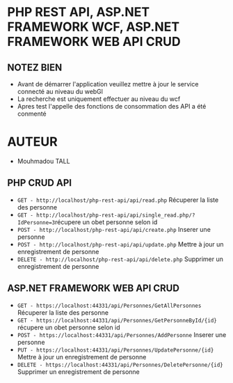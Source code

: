 # PHP REST API, ASP.NET FRAMEWORK WCF, ASP.NET FRAMEWORK WEB API CRUD

## NOTEZ BIEN
* Avant de démarrer l'application veuillez mettre à jour le service connecté au niveau du webGl
* La recherche est uniquement effectuer au niveau du wcf
* Apres test l'appelle des fonctions de consommation des API a été conmenté

# AUTEUR
* Mouhmadou TALL

## PHP CRUD API
* `GET - http://localhost/php-rest-api/api/read.php` Récuperer la liste des personne
* `GET - http://localhost/php-rest-api/api/single_read.php/?IdPersonne=3`récupere un obet personne selon id
* `POST - http://localhost/php-rest-api/api/create.php` Inserer une personne
* `POST - http://localhost/php-rest-api/api/update.php` Mettre à jour un enregistrement de personne
* `DELETE - http://localhost/php-rest-api/api/delete.php` Supprimer un enregistrement de personne

## ASP.NET FRAMEWORK WEB API CRUD
* `GET - https://localhost:44331/api/Personnes/GetAllPersonnes` Récuperer la liste des personne
* `GET - https://localhost:44331/api/Personnes/GetPersonneById/{id}` récupere un obet personne selon id
* `POST - https://localhost:44331/api/Personnes/AddPersonne` Inserer une personne
* `PUT - https://localhost:44331/api/Personnes/UpdatePersonne/{id}` Mettre à jour un enregistrement de personne
* `DELETE - https://localhost:44331/api/Personnes/DeletePersonne/{id}` Supprimer un enregistrement de personne
